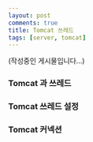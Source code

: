 ```yaml
---
layout: post
comments: true
title: Tomcat 쓰레드
tags: [server, tomcat]
---
```


(작성중인 게시물입니다...)

### Tomcat 과 쓰레드


### Tomcat 쓰레드 설정


### Tomcat 커넥션

###  
